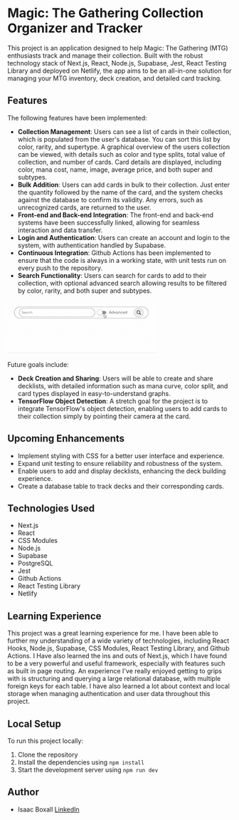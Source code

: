 # Magic: The Gathering Collection Organizer and Tracker

This project is an application designed to help Magic: The Gathering (MTG) enthusiasts track and manage their collection. Built with the robust technology stack of Next.js, React, Node.js, Supabase, Jest, React Testing Library and deployed on Netlify, the app aims to be an all-in-one solution for managing your MTG inventory, deck creation, and detailed card tracking. 

## Features

The following features have been implemented:

- **Collection Management**: Users can see a list of cards in their collection, which is populated from the user's database. You can sort this list by color, rarity, and supertype. A graphical overview of the users collection can be viewed, with details such as color and type splits, total value of collection, and number of cards. Card details are displayed, including color, mana cost, name, image, average price, and both super and subtypes.
- **Bulk Addition**: Users can add cards in bulk to their collection. Just enter the quantity followed by the name of the card, and the system checks against the database to confirm its validity. Any errors, such as unrecognized cards, are returned to the user.
- **Front-end and Back-end Integration**: The front-end and back-end systems have been successfully linked, allowing for seamless interaction and data transfer.
- **Login and Authentication**: Users can create an account and login to the system, with authentication handled by Supabase.
- **Continuous Integration**: Github Actions has been implemented to ensure that the code is always in a working state, with unit tests run on every push to the repository.
- **Search Functionality**: Users can search for cards to add to their collection, with optional advanced search allowing results to be filtered by color, rarity, and both super and subtypes.


![](https://github.com/Isaacboxall1/Mtg_Deck_Organiser/blob/main/public/readMeContent/search_functionality.gif)

Future goals include:

- **Deck Creation and Sharing**: Users will be able to create and share decklists, with detailed information such as mana curve, color split, and card types displayed in easy-to-understand graphs.
- **TensorFlow Object Detection**: A stretch goal for the project is to integrate TensorFlow's object detection, enabling users to add cards to their collection simply by pointing their camera at the card.

## Upcoming Enhancements

- Implement styling with CSS for a better user interface and experience.
- Expand unit testing to ensure reliability and robustness of the system.
- Enable users to add and display decklists, enhancing the deck building experience.
- Create a database table to track decks and their corresponding cards.


## Technologies Used

- Next.js
- React
- CSS Modules
- Node.js
- Supabase
- PostgreSQL
- Jest
- Github Actions
- React Testing Library
- Netlify

## Learning Experience

This project was a great learning experience for me. I have been able to further my understanding of a wide variety of technologies, including React Hooks, Node.js, Supabase, CSS Modules, React Testing Library, and Github Actions. I Have also learned the ins and outs of Next.js, which I have found to be a very powerful and useful framework, especially with features such as built in page routing. An experience I've really enjoyed getting to grips with is structuring and querying a large relational database, with multiple foreign keys for each table. I have also learned a lot about context and local storage when managing authentication and user data throughout this project. 

## Local Setup

To run this project locally:

1. Clone the repository
2. Install the dependencies using `npm install`
3. Start the development server using `npm run dev`
## Author

- Isaac Boxall [LinkedIn](https://www.linkedin.com/in/isaac-boxall-310788138/)


